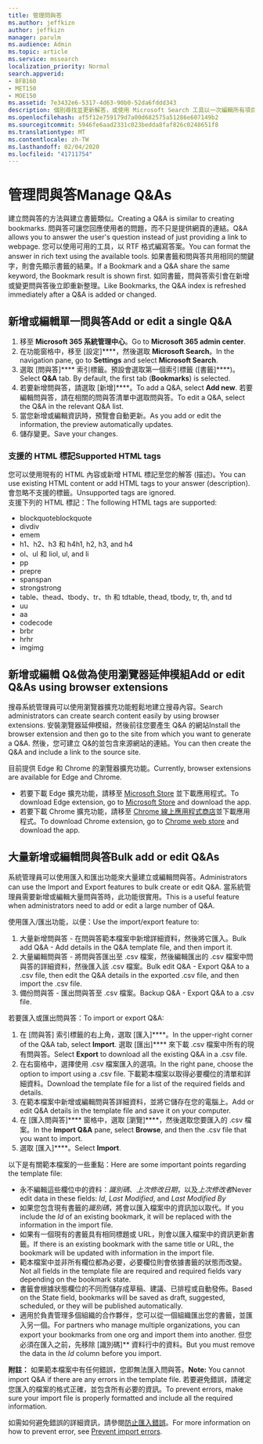 ```yaml
---
title: 管理問與答
ms.author: jeffkizn
author: jeffkizn
manager: parulm
ms.audience: Admin
ms.topic: article
ms.service: mssearch
localization_priority: Normal
search.appverid:
- BFB160
- MET150
- MOE150
ms.assetid: 7e3432e6-5317-4d63-90b0-52da6fddd343
description: 個別尋找並更新解答，或使用 Microsoft Search 工具以一次編輯所有項目
ms.openlocfilehash: af5f12e759179d7a00d682575a51286e607149b2
ms.sourcegitcommit: 5946fe6aad2331c023bedda8faf826c0248651f8
ms.translationtype: MT
ms.contentlocale: zh-TW
ms.lasthandoff: 02/04/2020
ms.locfileid: "41711754"
---
```

# <a name="manage-qas"></a><span data-ttu-id="f774b-103">管理問與答</span><span class="sxs-lookup"><span data-stu-id="f774b-103">Manage Q&As</span></span>

<span data-ttu-id="f774b-104">建立問與答的方法與建立書籤類似。</span><span class="sxs-lookup"><span data-stu-id="f774b-104">Creating a Q&A is similar to creating bookmarks.</span></span> <span data-ttu-id="f774b-105">問與答可讓您回應使用者的問題，而不只是提供網頁的連結。</span><span class="sxs-lookup"><span data-stu-id="f774b-105">Q&A allows you to answer the user's question instead of just providing a link to webpage.</span></span> <span data-ttu-id="f774b-106">您可以使用可用的工具，以 RTF 格式編寫答案。</span><span class="sxs-lookup"><span data-stu-id="f774b-106">You can format the answer in rich text using the available tools.</span></span> <span data-ttu-id="f774b-107">如果書籤和問與答共用相同的關鍵字，則會先顯示書籤的結果。</span><span class="sxs-lookup"><span data-stu-id="f774b-107">If a Bookmark and a Q&A share the same keyword, the Bookmark result is shown first.</span></span> <span data-ttu-id="f774b-108">如同書籤，問與答索引會在新增或變更問與答後立即重新整理。</span><span class="sxs-lookup"><span data-stu-id="f774b-108">Like Bookmarks, the Q&A index is refreshed immediately after a Q&A is added or changed.</span></span>

## <a name="add-or-edit-a-single-qa"></a><span data-ttu-id="f774b-109">新增或編輯單一問與答</span><span class="sxs-lookup"><span data-stu-id="f774b-109">Add or edit a single Q&A</span></span>

1. <span data-ttu-id="f774b-110">移至 **Microsoft 365 系統管理中心**。</span><span class="sxs-lookup"><span data-stu-id="f774b-110">Go to **Microsoft 365 admin center**.</span></span>
1. <span data-ttu-id="f774b-111">在功能窗格中，移至 [設定]\*\*\*\*，然後選取 **Microsoft Search**。</span><span class="sxs-lookup"><span data-stu-id="f774b-111">In the navigation pane, go to **Settings** and select **Microsoft Search**.</span></span>
1. <span data-ttu-id="f774b-112">選取 [問與答]\*\*\*\* 索引標籤。預設會選取第一個索引標籤 ([書籤]\*\*\*\*)。</span><span class="sxs-lookup"><span data-stu-id="f774b-112">Select **Q&A** tab. By default, the first tab (**Bookmarks**) is selected.</span></span>
1. <span data-ttu-id="f774b-113">若要新增問與答，請選取 [新增]\*\*\*\*。</span><span class="sxs-lookup"><span data-stu-id="f774b-113">To add a Q&A, select **Add new**.</span></span>
<span data-ttu-id="f774b-114">若要編輯問與答，請在相關的問與答清單中選取問與答。</span><span class="sxs-lookup"><span data-stu-id="f774b-114">To edit a Q&A, select the Q&A in the relevant Q&A list.</span></span>
1. <span data-ttu-id="f774b-115">當您新增或編輯資訊時，預覽會自動更新。</span><span class="sxs-lookup"><span data-stu-id="f774b-115">As you add or edit the information, the preview automatically updates.</span></span>
1. <span data-ttu-id="f774b-116">儲存變更。</span><span class="sxs-lookup"><span data-stu-id="f774b-116">Save your changes.</span></span>

### <a name="supported-html-tags"></a><span data-ttu-id="f774b-117">支援的 HTML 標記</span><span class="sxs-lookup"><span data-stu-id="f774b-117">Supported HTML tags</span></span>

<span data-ttu-id="f774b-118">您可以使用現有的 HTML 內容或新增 HTML 標記至您的解答 (描述)。</span><span class="sxs-lookup"><span data-stu-id="f774b-118">You can use existing HTML content or add HTML tags to your answer (description).</span></span> <span data-ttu-id="f774b-119">會忽略不支援的標籤。</span><span class="sxs-lookup"><span data-stu-id="f774b-119">Unsupported tags are ignored.</span></span>  
<span data-ttu-id="f774b-120">支援下列的 HTML 標記：</span><span class="sxs-lookup"><span data-stu-id="f774b-120">The following HTML tags are supported:</span></span>

- <span data-ttu-id="f774b-121">blockquote</span><span class="sxs-lookup"><span data-stu-id="f774b-121">blockquote</span></span>
- <span data-ttu-id="f774b-122">div</span><span class="sxs-lookup"><span data-stu-id="f774b-122">div</span></span>
- <span data-ttu-id="f774b-123">em</span><span class="sxs-lookup"><span data-stu-id="f774b-123">em</span></span>
- <span data-ttu-id="f774b-124">h1、h2、h3 和 h4</span><span class="sxs-lookup"><span data-stu-id="f774b-124">h1, h2, h3, and h4</span></span>
- <span data-ttu-id="f774b-125">ol、ul 和 li</span><span class="sxs-lookup"><span data-stu-id="f774b-125">ol, ul, and li</span></span>
- <span data-ttu-id="f774b-126">p</span><span class="sxs-lookup"><span data-stu-id="f774b-126">p</span></span>
- <span data-ttu-id="f774b-127">pre</span><span class="sxs-lookup"><span data-stu-id="f774b-127">pre</span></span>
- <span data-ttu-id="f774b-128">span</span><span class="sxs-lookup"><span data-stu-id="f774b-128">span</span></span>
- <span data-ttu-id="f774b-129">strong</span><span class="sxs-lookup"><span data-stu-id="f774b-129">strong</span></span>
- <span data-ttu-id="f774b-130">table、thead、tbody、tr、th 和 td</span><span class="sxs-lookup"><span data-stu-id="f774b-130">table, thead, tbody, tr, th, and td</span></span>
- <span data-ttu-id="f774b-131">u</span><span class="sxs-lookup"><span data-stu-id="f774b-131">u</span></span>
- <span data-ttu-id="f774b-132">a</span><span class="sxs-lookup"><span data-stu-id="f774b-132">a</span></span>
- <span data-ttu-id="f774b-133">code</span><span class="sxs-lookup"><span data-stu-id="f774b-133">code</span></span>
- <span data-ttu-id="f774b-134">br</span><span class="sxs-lookup"><span data-stu-id="f774b-134">br</span></span>
- <span data-ttu-id="f774b-135">hr</span><span class="sxs-lookup"><span data-stu-id="f774b-135">hr</span></span>
- <span data-ttu-id="f774b-136">img</span><span class="sxs-lookup"><span data-stu-id="f774b-136">img</span></span>

## <a name="add-or-edit-qas-using-browser-extensions"></a><span data-ttu-id="f774b-137">新增或編輯 Q&做為使用瀏覽器延伸模組</span><span class="sxs-lookup"><span data-stu-id="f774b-137">Add or edit Q&As using browser extensions</span></span>

<span data-ttu-id="f774b-138">搜尋系統管理員可以使用瀏覽器擴充功能輕鬆地建立搜尋內容。</span><span class="sxs-lookup"><span data-stu-id="f774b-138">Search administrators can create search content easily by using browser extensions.</span></span> <span data-ttu-id="f774b-139">安裝瀏覽器延伸模組，然後前往您要產生 Q&A 的網站</span><span class="sxs-lookup"><span data-stu-id="f774b-139">Install the browser extension and then go to the site from which you want to generate a Q&A.</span></span> <span data-ttu-id="f774b-140">然後，您可建立 Q&的並包含來源網站的連結。</span><span class="sxs-lookup"><span data-stu-id="f774b-140">You can then create the Q&A and include a link to the source site.</span></span>

<span data-ttu-id="f774b-141">目前提供 Edge 和 Chrome 的瀏覽器擴充功能。</span><span class="sxs-lookup"><span data-stu-id="f774b-141">Currently, browser extensions are available for Edge and Chrome.</span></span>

- <span data-ttu-id="f774b-142">若要下載 Edge 擴充功能，請移至 [Microsoft Store](https://www.microsoft.com/p/microsoft-search-content-creator/9nrqdbcbwq55?activetab=pivot:overviewtab) 並下載應用程式。</span><span class="sxs-lookup"><span data-stu-id="f774b-142">To download Edge extension, go to [Microsoft Store](https://www.microsoft.com/p/microsoft-search-content-creator/9nrqdbcbwq55?activetab=pivot:overviewtab) and download the app.</span></span>
- <span data-ttu-id="f774b-143">若要下載 Chrome 擴充功能，請移至 [Chrome 線上應用程式商店](https://chrome.google.com/webstore/detail/microsoft-search-content/nocnablpaoeecfmfnjoheefkogmleipm)並下載應用程式。</span><span class="sxs-lookup"><span data-stu-id="f774b-143">To download Chrome extension, go to [Chrome web store](https://chrome.google.com/webstore/detail/microsoft-search-content/nocnablpaoeecfmfnjoheefkogmleipm) and download the app.</span></span>

## <a name="bulk-add-or-edit-qas"></a><span data-ttu-id="f774b-144">大量新增或編輯問與答</span><span class="sxs-lookup"><span data-stu-id="f774b-144">Bulk add or edit Q&As</span></span>

<span data-ttu-id="f774b-145">系統管理員可以使用匯入和匯出功能來大量建立或編輯問與答。</span><span class="sxs-lookup"><span data-stu-id="f774b-145">Administrators can use the Import and Export features to bulk create or edit Q&A.</span></span> <span data-ttu-id="f774b-146">當系統管理員需要新增或編輯大量問與答時，此功能很實用。</span><span class="sxs-lookup"><span data-stu-id="f774b-146">This is a useful feature when administrators need to add or edit a large number of Q&A.</span></span>

<span data-ttu-id="f774b-147">使用匯入/匯出功能，以便：</span><span class="sxs-lookup"><span data-stu-id="f774b-147">Use the import/export feature to:</span></span>

1. <span data-ttu-id="f774b-148">大量新增問與答 - 在問與答範本檔案中新增詳細資料，然後將它匯入。</span><span class="sxs-lookup"><span data-stu-id="f774b-148">Bulk add Q&A - Add details in the Q&A template file, and then import it.</span></span>
1. <span data-ttu-id="f774b-149">大量編輯問與答 - 將問與答匯出至 .csv 檔案，然後編輯匯出的 .csv 檔案中問與答的詳細資料，然後匯入該 .csv 檔案。</span><span class="sxs-lookup"><span data-stu-id="f774b-149">Bulk edit Q&A - Export Q&A to a .csv file, then edit the Q&A details in the exported .csv file, and then import the .csv file.</span></span>
1. <span data-ttu-id="f774b-150">備份問與答 - 匯出問與答至 .csv 檔案。</span><span class="sxs-lookup"><span data-stu-id="f774b-150">Backup Q&A - Export Q&A to a .csv file.</span></span>

<span data-ttu-id="f774b-151">若要匯入或匯出問與答：</span><span class="sxs-lookup"><span data-stu-id="f774b-151">To import or export Q&A:</span></span>

1. <span data-ttu-id="f774b-152">在 [問與答] 索引標籤的右上角，選取 [匯入]\*\*\*\*。</span><span class="sxs-lookup"><span data-stu-id="f774b-152">In the upper-right corner of the Q&A tab, select **Import**.</span></span>
<span data-ttu-id="f774b-153">選取 [匯出]\*\*\*\* 來下載 .csv 檔案中所有的現有問與答。</span><span class="sxs-lookup"><span data-stu-id="f774b-153">Select **Export** to download all the existing Q&A in a .csv file.</span></span>
1. <span data-ttu-id="f774b-154">在右窗格中，選擇使用 .csv 檔案匯入的選項。</span><span class="sxs-lookup"><span data-stu-id="f774b-154">In the right pane, choose the option to import using a .csv file.</span></span>
<span data-ttu-id="f774b-155">下載範本檔案以取得必要欄位的清單和詳細資料。</span><span class="sxs-lookup"><span data-stu-id="f774b-155">Download the template file for a list of the required fields and details.</span></span>
1. <span data-ttu-id="f774b-156">在範本檔案中新增或編輯問與答詳細資料，並將它儲存在您的電腦上。</span><span class="sxs-lookup"><span data-stu-id="f774b-156">Add or edit Q&A details in the template file and save it on your computer.</span></span>
1. <span data-ttu-id="f774b-157">在 [匯入問與答]\*\*\*\* 窗格中，選取 [瀏覽]\*\*\*\*，然後選取您要匯入的 .csv 檔案。</span><span class="sxs-lookup"><span data-stu-id="f774b-157">In the **Import Q&A** pane, select **Browse**, and then the .csv file that you want to import.</span></span>
1. <span data-ttu-id="f774b-158">選取 [匯入]\*\*\*\*。</span><span class="sxs-lookup"><span data-stu-id="f774b-158">Select **Import**.</span></span>

<span data-ttu-id="f774b-159">以下是有關範本檔案的一些重點：</span><span class="sxs-lookup"><span data-stu-id="f774b-159">Here are some important points regarding the template file:</span></span>

- <span data-ttu-id="f774b-160">永不編輯這些欄位中的資料：*識別碼*、*上次修改日期*，以及*上次修改者*</span><span class="sxs-lookup"><span data-stu-id="f774b-160">Never edit data in these fields: *Id*, *Last Modified*, and *Last Modified By*</span></span>
- <span data-ttu-id="f774b-161">如果您包含現有書籤的*識別碼*，將會以匯入檔案中的資訊加以取代。</span><span class="sxs-lookup"><span data-stu-id="f774b-161">If you include the *Id* of an existing bookmark, it will be replaced with the information in the import file.</span></span>
- <span data-ttu-id="f774b-162">如果有一個現有的書籤具有相同標題或 URL，則會以匯入檔案中的資訊更新書籤。</span><span class="sxs-lookup"><span data-stu-id="f774b-162">If there is an existing bookmark with the same title or URL, the bookmark will be updated with information in the import file.</span></span>
- <span data-ttu-id="f774b-163">範本檔案中並非所有欄位都為必要，必要欄位則會依據書籤的狀態而改變。</span><span class="sxs-lookup"><span data-stu-id="f774b-163">Not all fields in the template file are required and required fields vary depending on the bookmark state.</span></span>
- <span data-ttu-id="f774b-164">書籤會根據狀態欄位的不同而儲存成草稿、建議、已排程或自動發佈。</span><span class="sxs-lookup"><span data-stu-id="f774b-164">Based on the State field, bookmarks will be saved as draft, suggested, scheduled, or they will be published automatically.</span></span>
- <span data-ttu-id="f774b-165">適用於負責管理多個組織的合作夥伴，您可以從一個組織匯出您的書籤，並匯入另一個。</span><span class="sxs-lookup"><span data-stu-id="f774b-165">For partners who manage multiple organizations, you can export your bookmarks from one org and import them into another.</span></span> <span data-ttu-id="f774b-166">但您必須在匯入之前，先移除 [識別碼]\*\* 資料行中的資料。</span><span class="sxs-lookup"><span data-stu-id="f774b-166">But you must remove the data in the *Id* column before you import.</span></span>

<span data-ttu-id="f774b-167">**附註：** 如果範本檔案中有任何錯誤，您即無法匯入問與答。</span><span class="sxs-lookup"><span data-stu-id="f774b-167">**Note:** You cannot import Q&A if there are any errors in the template file.</span></span> <span data-ttu-id="f774b-168">若要避免錯誤，請確定您匯入的檔案的格式正確，並包含所有必要的資訊。</span><span class="sxs-lookup"><span data-stu-id="f774b-168">To prevent errors, make sure your import file is properly formatted and include all the required information.</span></span>

<span data-ttu-id="f774b-169">如需如何避免錯誤的詳細資訊，請參閱[防止匯入錯誤](manage-bookmarks.md#prevent-import-errors)。</span><span class="sxs-lookup"><span data-stu-id="f774b-169">For more information on how to prevent error, see [Prevent import errors](manage-bookmarks.md#prevent-import-errors).</span></span>
